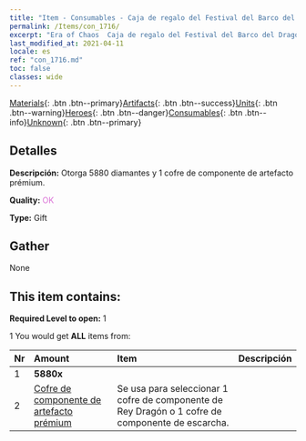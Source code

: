 ```yaml
---
title: "Item - Consumables - Caja de regalo del Festival del Barco del Dragón"
permalink: /Items/con_1716/
excerpt: "Era of Chaos  Caja de regalo del Festival del Barco del Dragón"
last_modified_at: 2021-04-11
locale: es
ref: "con_1716.md"
toc: false
classes: wide
---
```

 [Materials](/es/Items/){: .btn .btn--primary}[Artifacts](/es/Items/Artifacts/){: .btn .btn--success}[Units](/es/Items/Units/){: .btn .btn--warning}[Heroes](/es/Items/Heroes/){: .btn .btn--danger}[Consumables](/es/Items/Consumables/){: .btn .btn--info}[Unknown](/es/Items/Unknown/){: .btn .btn--primary}

## Detalles
 **Descripción:** Otorga 5880 diamantes y 1 cofre de componente de artefacto prémium.

 **Quality:** <span style="color: #DA70D6">OK</span>

 **Type:** Gift

## Gather

  None

## This item contains:

 **Required Level to open:** 1

 1 You would get **ALL** items  from:

  | Nr | Amount |     Item    | Descripción |
  |:---|:-------|:------------|:-----------:|
  | 1 |  **5880x** | <i class="fas fa-gem"/> |  | 
  | 2 | [Cofre de componente de artefacto prémium](/es/Items/con_1721/) | Se usa para seleccionar 1 cofre de componente de Rey Dragón o 1 cofre de componente de escarcha. | 

